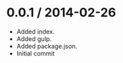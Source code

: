 
0.0.1 / 2014-02-26
==================

 * Added index.
 * Added gulp.
 * Added package.json.
 * Initial commit
